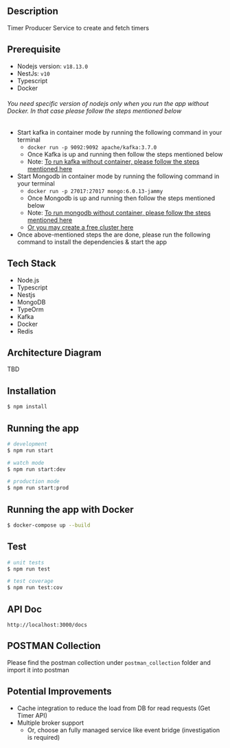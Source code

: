 
## Description

Timer Producer Service to create and fetch timers

## Prerequisite
- Nodejs version: `v18.13.0`
- NestJs: `v10`
- Typescript
- Docker


###### You need specific version of nodejs only when you run the app without Docker. In that case please follow the steps mentioned below
- Start kafka in container mode by running the following command in your terminal
    - `docker run -p 9092:9092 apache/kafka:3.7.0` 
    - Once Kafka is up and running then follow the steps mentioned below
    - Note: [To run kafka without container, please follow the steps mentioned here](https://kafka.apache.org/quickstart)
-  Start Mongodb in container mode by running the following command in your terminal
    - `docker run -p 27017:27017 mongo:6.0.13-jammy`
    - Once Mongodb is up and running then follow the steps mentioned below
    - Note: [To run mongodb without container, please follow the steps mentioned here](https://www.mongodb.com/docs/manual/installation/)
    - [Or you may create a free cluster here](https://www.mongodb.com/products/tools/compass)
- Once above-mentioned steps the are done, please run the following command to install the dependencies & start the app

## Tech Stack
- Node.js
- Typescript
- Nestjs
- MongoDB
- TypeOrm
- Kafka
- Docker
- Redis

## Architecture Diagram
TBD

## Installation

```bash
$ npm install
```

## Running the app

```bash
# development
$ npm run start

# watch mode
$ npm run start:dev

# production mode
$ npm run start:prod
```

## Running the app with Docker

```bash
$ docker-compose up --build
```

## Test

```bash
# unit tests
$ npm run test

# test coverage
$ npm run test:cov
```

## API Doc

```
http://localhost:3000/docs
```

## POSTMAN Collection
Please find the postman collection under `postman_collection` folder and import it into postman


## Potential Improvements
- Cache integration to reduce the load from DB for read requests (Get Timer API)
- Multiple broker support
    - Or, choose an fully managed service like event bridge (investigation is required)
 
